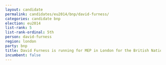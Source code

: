 ```yaml
---
layout: candidate
permalink: candidates/eu2014/bnp/david-furness/
categories: candidate bnp
election: eu2014
list-rank: 5
list-rank-ordinal: 5th
person: david-furness
region: london
party: bnp
title: David Furness is running for MEP in London for the British National Party
incumbent: false
---
```

